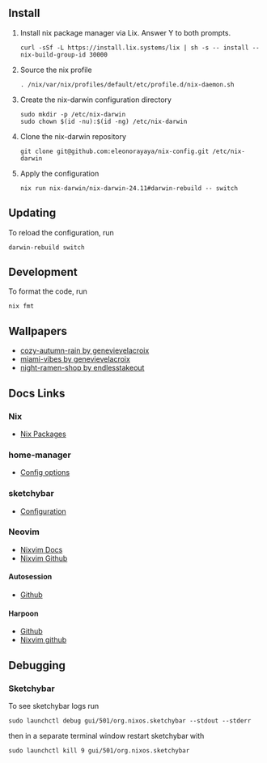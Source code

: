 ## Install

1. Install nix package manager via Lix. Answer Y to both prompts.

   ```
   curl -sSf -L https://install.lix.systems/lix | sh -s -- install --nix-build-group-id 30000
   ```

2. Source the nix profile

   ```
   . /nix/var/nix/profiles/default/etc/profile.d/nix-daemon.sh
   ```

3. Create the nix-darwin configuration directory

   ```
   sudo mkdir -p /etc/nix-darwin
   sudo chown $(id -nu):$(id -ng) /etc/nix-darwin
   ```

4. Clone the nix-darwin repository

   ```
   git clone git@github.com:eleonorayaya/nix-config.git /etc/nix-darwin
   ```

5. Apply the configuration

   ```
   nix run nix-darwin/nix-darwin-24.11#darwin-rebuild -- switch
   ```

## Updating

To reload the configuration, run

```
darwin-rebuild switch
```

## Development

To format the code, run

```
nix fmt
```

## Wallpapers

 - [cozy-autumn-rain by genevievelacroix](https://www.genevievelacroix.com/)
 - [miami-vibes by genevievelacroix](https://www.genevievelacroix.com/)
 - [night-ramen-shop by endlesstakeout](https://www.endlesstakeout.com/)


## Docs Links

### Nix
 - [Nix Packages](https://search.nixos.org/packages)

### home-manager
 - [Config options](https://home-manager.dev/manual/24.11/options.xhtml)

### sketchybar
 - [Configuration](https://felixkratz.github.io/SketchyBar/config/items#geometry-properties)

### Neovim
 - [Nixvim Docs](https://nix-community.github.io/nixvim/24.11/)
 - [Nixvim Github](https://github.com/nix-community/nixvim/blob/nixos-24.11/)

#### Autosession
 - [Github](https://github.com/rmagatti/auto-session/)

#### Harpoon
 - [Github](https://github.com/ThePrimeagen/harpoon/tree/harpoon2)
 - [Nixvim github](https://github.com/nix-community/nixvim/blob/nixos-24.11/plugins/by-name/harpoon/default.nix)


## Debugging

### Sketchybar

To see sketchybar logs run
```
sudo launchctl debug gui/501/org.nixos.sketchybar --stdout --stderr
```

then in a separate terminal window restart sketchybar with 

```
sudo launchctl kill 9 gui/501/org.nixos.sketchybar
```
